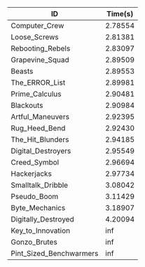 |ID|Time(s)|
|-|-|
|Computer_Crew|2.78554|
|Loose_Screws|2.81381|
|Rebooting_Rebels|2.83097|
|Grapevine_Squad|2.89509|
|Beasts|2.89553|
|The_ERROR_List|2.89981|
|Prime_Calculus|2.90481|
|Blackouts|2.90984|
|Artful_Maneuvers|2.92395|
|Rug_Heed_Bend|2.92430|
|The_Hit_Blunders|2.94185|
|Digital_Destroyers|2.95549|
|Creed_Symbol|2.96694|
|Hackerjacks|2.97734|
|Smalltalk_Dribble|3.08042|
|Pseudo_Boom|3.11429|
|Byte_Mechanics|3.18907|
|Digitally_Destroyed|4.20094|
|Key_to_Innovation|inf|
|Gonzo_Brutes|inf|
|Pint_Sized_Benchwarmers|inf|
